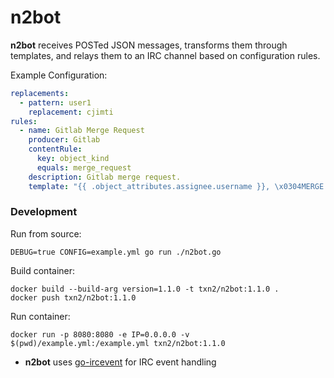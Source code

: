 # n2bot

**n2bot** receives POSTed JSON messages, transforms them through templates, and relays them to an IRC channel based on configuration rules.

Example Configuration:
```yaml
replacements:
  - pattern: user1
    replacement: cjimti
rules:
  - name: Gitlab Merge Request
    producer: Gitlab
    contentRule:
      key: object_kind
      equals: merge_request
    description: Gitlab merge request.
    template: "{{ .object_attributes.assignee.username }}, \x0304MERGE REQUEST\x03 #{{ .object_attributes.id }} is \x0313{{ .object_attributes.state }}\x03 for \x0307{{ .project.name }}\x03 {{ .project.web_url }} cc {{ .user.username }}"

```

### Development

Run from source:
```shell script
DEBUG=true CONFIG=example.yml go run ./n2bot.go
```

Build container:
```shell script
docker build --build-arg version=1.1.0 -t txn2/n2bot:1.1.0 .
docker push txn2/n2bot:1.1.0
```

Run container:
```shell script
docker run -p 8080:8080 -e IP=0.0.0.0 -v $(pwd)/example.yml:/example.yml txn2/n2bot:1.1.0
```

- **n2bot** uses [go-ircevent] for IRC event handling

[go-ircevent]:https://github.com/thoj/go-ircevent
[Example Gitlab merge request]:https://docs.gitlab.com/ce/user/project/integrations/webhooks.html#merge-request-events